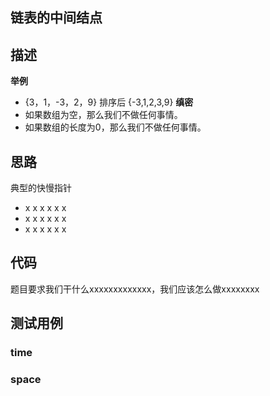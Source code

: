 ## 链表的中间结点
[]()

## 描述

**举例**
- {3，1，-3，2，9} 排序后 {-3,1,2,3,9}
**缜密**
- 如果数组为空，那么我们不做任何事情。
- 如果数组的长度为0，那么我们不做任何事情。

## 思路

典型的快慢指针
- x x x x x x
- x x x x x x
- x x x x x x


## 代码

题目要求我们干什么xxxxxxxxxxxxx，我们应该怎么做xxxxxxxx


## 测试用例

### time
### space